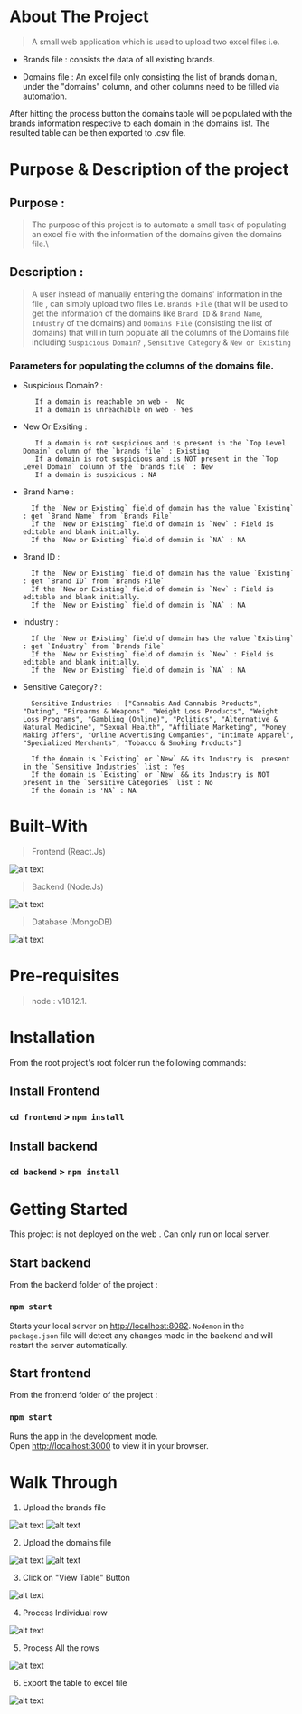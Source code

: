 
# About The Project

>A small web application which is used to upload two excel files i.e.
 
* Brands file : consists the data of all existing brands.

* Domains file : An excel file only consisting the list of brands domain, under the "domains" column, and other columns need to be filled via automation.

After hitting the process button the domains table will be populated with the brands information respective to each domain in the domains list.
The resulted table can be then exported to .csv file.


# Purpose & Description of the project

## Purpose :
> The purpose of this project is to automate a small task of populating an excel file with the information of the domains given the domains file.\

## Description :

 >A user instead of manually entering the domains' information in the file , can simply upload two files i.e. `Brands File` (that will be used to get the information of the domains like `Brand ID` & `Brand Name`, `Industry` of the domains) and  `Domains File` (consisting the list of domains) that will in turn populate all the columns of the Domains file including `Suspicious Domain?` , `Sensitive Category` & `New or Existing` 

### Parameters for populating the columns of the domains file.
* Suspicious Domain? : 
   
         If a domain is reachable on web -  No
         If a domain is unreachable on web - Yes

* New Or Exsiting :  
         
         If a domain is not suspicious and is present in the `Top Level Domain` column of the `brands file` : Existing
         If a domain is not suspicious and is NOT present in the `Top Level Domain` column of the `brands file` : New
         If a domain is suspicious : NA

* Brand Name :

        If the `New or Existing` field of domain has the value `Existing` : get `Brand Name` from `Brands File`
        If the `New or Existing` field of domain is `New` : Field is editable and blank initially.
        If the `New or Existing` field of domain is `NA` : NA

* Brand ID :

        If the `New or Existing` field of domain has the value `Existing` : get `Brand ID` from `Brands File`
        If the `New or Existing` field of domain is `New` : Field is editable and blank initially.
        If the `New or Existing` field of domain is `NA` : NA

* Industry :
         
        If the `New or Existing` field of domain has the value `Existing` : get `Industry` from `Brands File`
        If the `New or Existing` field of domain is `New` : Field is editable and blank initially.  
        If the `New or Existing` field of domain is `NA` : NA

* Sensitive Category? :

        Sensitive Industries : ["Cannabis And Cannabis Products", "Dating", "Firearms & Weapons", "Weight Loss Products", "Weight Loss Programs", "Gambling (Online)", "Politics", "Alternative & Natural Medicine", "Sexual Health", "Affiliate Marketing", "Money Making Offers", "Online Advertising Companies", "Intimate Apparel", "Specialized Merchants", "Tobacco & Smoking Products"]

        If the domain is `Existing` or `New` && its Industry is  present in the `Sensitive Industries` list : Yes
        If the domain is `Existing` or `New` && its Industry is NOT present in the `Sensitive Categories` list : No
        If the domain is 'NA` : NA



# Built-With
 
 > Frontend (React.Js)

![alt text](https://camo.githubusercontent.com/268ac512e333b69600eb9773a8f80b7a251f4d6149642a50a551d4798183d621/68747470733a2f2f696d672e736869656c64732e696f2f62616467652f52656163742d3230323332413f7374796c653d666f722d7468652d6261646765266c6f676f3d7265616374266c6f676f436f6c6f723d363144414642) 
 
 > Backend (Node.Js)
 
 ![alt text](https://img.icons8.com/color/1x/nodejs.png)


 > Database  (MongoDB)

 ![alt text](https://img.icons8.com/color/30/mongodb.png)  
 


# Pre-requisites

> node :  v18.12.1.


# Installation

 From the root project's root folder run the following commands:

 ## Install Frontend

###  `cd frontend` > `npm install`

 ## Install backend

### `cd backend` >  `npm install`


# Getting Started

This project is not deployed on the web . Can only run on local server. 

## Start backend

From the backend folder of the project :
            
### `npm start`

Starts your local server on [http://localhost:8082](http://localhost:8082). `Nodemon` in the `package.json` file will detect any changes made in the backend and will restart the server automatically. 


## Start frontend

From the frontend folder of the project :

 ###  `npm start`

Runs the app in the development mode.\
Open [http://localhost:3000](http://localhost:3000) to view it in your browser.


# Walk Through 

1. Upload the brands file

 ![alt text](/Page1.1.png)
 ![alt text](/Page1.2.png)

2. Upload the domains file

![alt text](/Page2.1.png)
![alt text](/Page2.2.png)


3. Click on "View Table" Button

![alt text](/Page3.png)

4. Process Individual row

![alt text](/Page4.1.png)

5. Process All the rows

![alt text](/Page4.2.png)

6. Export the table to excel file

![alt text](/Page4.3.png)

        






